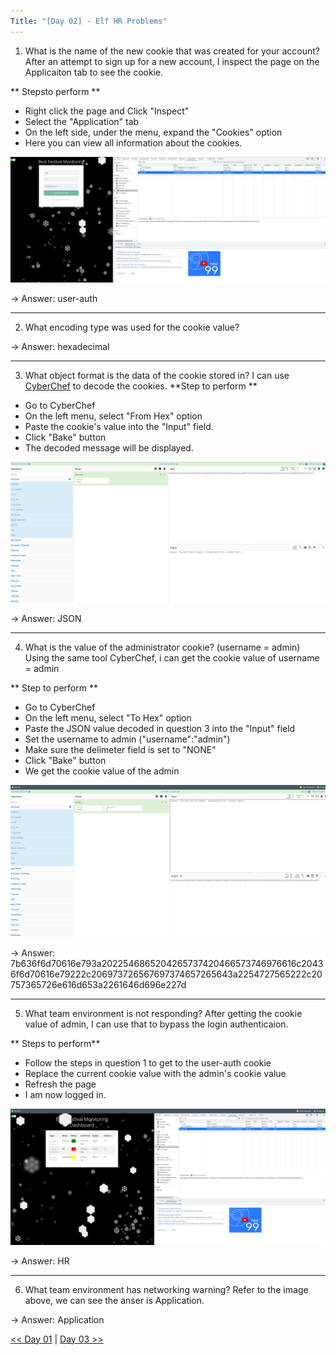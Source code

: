 ```yaml
---
Title: "[Day 02] - Elf HR Problems"
---
```


1. What is the name of the new cookie that was created for your account?
After an attempt to sign up for a new account, I inspect the page on the Applicaiton tab to see the cookie.

** Stepsto perform **
 * Right click the page and Click "Inspect"
 * Select the "Application" tab
 * On the left side, under the menu, expand the "Cookies" option
 * Here you can view all information about the cookies.

![image](./images/d2q1.png)

-> Answer: user-auth 

----------------------------

2. What encoding type was used for the cookie value?

-> Answer: hexadecimal

-----------------------------

3. What object format is the data of the cookie stored in?
I can use [CyberChef](https://gchq.github.io/CyberChef/) to decode the cookies.
**Step to perform **
 * Go to CyberChef
 * On the left menu, select "From Hex" option
 * Paste the cookie's value into the "Input" field.
 * Click "Bake" button
 * The decoded message will be displayed.

![image](./images/d2q3.png)

-> Answer: JSON

------------------------------

4. What is the value of the administrator cookie? (username = admin)
Using the same tool CyberChef, i can get the cookie value of username = admin

** Step to perform **
 * Go to CyberChef
 * On the left menu, select "To Hex" option
 * Paste the JSON value decoded in question 3 into the "Input" field
 * Set the username to admin ("username":"admin")
 * Make sure the delimeter field is set to "NONE"
 * Click "Bake" button
 * We get the cookie value of the admin

![image](./images/d2q4.png)

-> Answer: 7b636f6d70616e793a2022546865204265737420466573746976616c20436f6d70616e79222c206973726567697374657265643a2254727565222c20757365726e616d653a2261646d696e227d

--------------------------------

5. What team environment is not responding?
After getting the cookie value of admin, I can use that to bypass the login authenticaion.

** Steps to perform**
 * Follow the steps in question 1 to get to the user-auth cookie
 * Replace the current cookie value with the admin's cookie value
 * Refresh the page
 * I am now logged in. 

![image](./images/d2q5.png)

-> Answer: HR

-----------------------------

6. What team environment has networking warning?
Refer to the image above, we can see the anser is Application.

-> Answer: Application

[<< Day 01](../Day%2001%20-%20Save%20the%20gifts/index.md) | [Day 03 >>](../Day%2003%20-%20Christmas%20Blackout/index.md)
